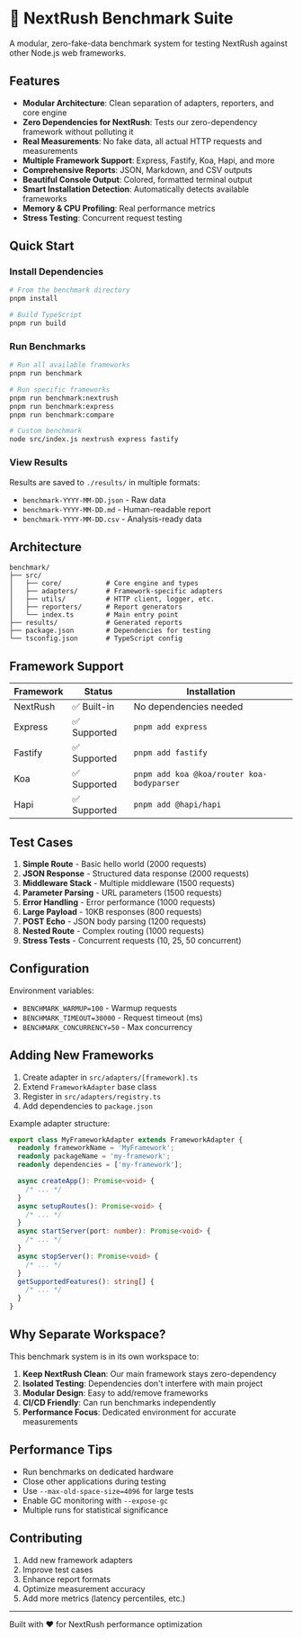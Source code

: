 # 🚀 NextRush Benchmark Suite

A modular, zero-fake-data benchmark system for testing NextRush against other Node.js web frameworks.

## Features

- **Modular Architecture**: Clean separation of adapters, reporters, and core engine
- **Zero Dependencies for NextRush**: Tests our zero-dependency framework without polluting it
- **Real Measurements**: No fake data, all actual HTTP requests and measurements
- **Multiple Framework Support**: Express, Fastify, Koa, Hapi, and more
- **Comprehensive Reports**: JSON, Markdown, and CSV outputs
- **Beautiful Console Output**: Colored, formatted terminal output
- **Smart Installation Detection**: Automatically detects available frameworks
- **Memory & CPU Profiling**: Real performance metrics
- **Stress Testing**: Concurrent request testing

## Quick Start

### Install Dependencies

```bash
# From the benchmark directory
pnpm install

# Build TypeScript
pnpm run build
```

### Run Benchmarks

```bash
# Run all available frameworks
pnpm run benchmark

# Run specific frameworks
pnpm run benchmark:nextrush
pnpm run benchmark:express
pnpm run benchmark:compare

# Custom benchmark
node src/index.js nextrush express fastify
```

### View Results

Results are saved to `./results/` in multiple formats:

- `benchmark-YYYY-MM-DD.json` - Raw data
- `benchmark-YYYY-MM-DD.md` - Human-readable report
- `benchmark-YYYY-MM-DD.csv` - Analysis-ready data

## Architecture

```
benchmark/
├── src/
│   ├── core/           # Core engine and types
│   ├── adapters/       # Framework-specific adapters
│   ├── utils/          # HTTP client, logger, etc.
│   ├── reporters/      # Report generators
│   └── index.ts        # Main entry point
├── results/            # Generated reports
├── package.json        # Dependencies for testing
└── tsconfig.json       # TypeScript config
```

## Framework Support

| Framework | Status       | Installation                              |
| --------- | ------------ | ----------------------------------------- |
| NextRush  | ✅ Built-in  | No dependencies needed                    |
| Express   | ✅ Supported | `pnpm add express`                        |
| Fastify   | ✅ Supported | `pnpm add fastify`                        |
| Koa       | ✅ Supported | `pnpm add koa @koa/router koa-bodyparser` |
| Hapi      | ✅ Supported | `pnpm add @hapi/hapi`                     |

## Test Cases

1. **Simple Route** - Basic hello world (2000 requests)
2. **JSON Response** - Structured data response (2000 requests)
3. **Middleware Stack** - Multiple middleware (1500 requests)
4. **Parameter Parsing** - URL parameters (1500 requests)
5. **Error Handling** - Error performance (1000 requests)
6. **Large Payload** - 10KB responses (800 requests)
7. **POST Echo** - JSON body parsing (1200 requests)
8. **Nested Route** - Complex routing (1000 requests)
9. **Stress Tests** - Concurrent requests (10, 25, 50 concurrent)

## Configuration

Environment variables:

- `BENCHMARK_WARMUP=100` - Warmup requests
- `BENCHMARK_TIMEOUT=30000` - Request timeout (ms)
- `BENCHMARK_CONCURRENCY=50` - Max concurrency

## Adding New Frameworks

1. Create adapter in `src/adapters/[framework].ts`
2. Extend `FrameworkAdapter` base class
3. Register in `src/adapters/registry.ts`
4. Add dependencies to `package.json`

Example adapter structure:

```typescript
export class MyFrameworkAdapter extends FrameworkAdapter {
  readonly frameworkName = 'MyFramework';
  readonly packageName = 'my-framework';
  readonly dependencies = ['my-framework'];

  async createApp(): Promise<void> {
    /* ... */
  }
  async setupRoutes(): Promise<void> {
    /* ... */
  }
  async startServer(port: number): Promise<void> {
    /* ... */
  }
  async stopServer(): Promise<void> {
    /* ... */
  }
  getSupportedFeatures(): string[] {
    /* ... */
  }
}
```

## Why Separate Workspace?

This benchmark system is in its own workspace to:

1. **Keep NextRush Clean**: Our main framework stays zero-dependency
2. **Isolated Testing**: Dependencies don't interfere with main project
3. **Modular Design**: Easy to add/remove frameworks
4. **CI/CD Friendly**: Can run benchmarks independently
5. **Performance Focus**: Dedicated environment for accurate measurements

## Performance Tips

- Run benchmarks on dedicated hardware
- Close other applications during testing
- Use `--max-old-space-size=4096` for large tests
- Enable GC monitoring with `--expose-gc`
- Multiple runs for statistical significance

## Contributing

1. Add new framework adapters
2. Improve test cases
3. Enhance report formats
4. Optimize measurement accuracy
5. Add more metrics (latency percentiles, etc.)

---

Built with ❤️ for NextRush performance optimization
